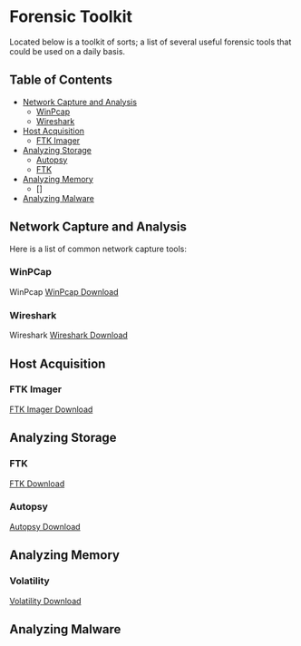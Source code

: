 # Forensic Toolkit

Located below is a toolkit of sorts; a list of several useful forensic tools that could be used on a daily basis. 


## Table of Contents


  * [Network Capture and Analysis](#NetworkCapture)
    * [WinPcap](#WinPcap)
    * [Wireshark](#Wireshark)
  * [Host Acquisition](#HostAcquisition)
    * [FTK Imager](#FTKI)
  * [Analyzing Storage](#storageAnalyzation)
    * [Autopsy](#Autopsy)
    * [FTK](#FTK)
  * [Analyzing Memory](#storageAnalyzation)
    * []
  * [Analyzing Malware](#malAnalyzation)

 ## <a name="NetworkCapture"></a>Network Capture and Analysis
  Here is a list of common network capture tools:

 ### <a name="WinPcap"></a>WinPCap
  WinPcap
  [WinPcap Download](https://www.winpcap.org/ "WinPcap Download")
 ### <a name="Wireshark"></a>Wireshark
  Wireshark
  [Wireshark Download](https://www.wireshark.org/ "Wireshark Download")
## <a name="HostAcquisition"></a>Host Acquisition 
 ### <a name="FTKI"></a>FTK Imager
 [FTK Imager Download](https://accessdata.com/product-download/ftk-imager-version-4.2.0 "FTK Imager Download")
## <a name="storageAnalyzation"></a>Analyzing Storage 
 ### <a name="FTK"></a>FTK
 [FTK Download](https://accessdata.com/product-download "FTK Download")
 
 ### <a name="Autopsy"></a>Autopsy
 [Autopsy Download](https://www.sleuthkit.org/autopsy/ "Autopsy Download")
 

## <a name="memAnalyzation"></a>Analyzing Memory 
 ### <a name="volatility"></a>Volatility
 [Volatility Download](https://www.volatilityfoundation.org/releases "Volatility Download")
 
## <a name="malAnalyzation"></a>Analyzing Malware
 ###
